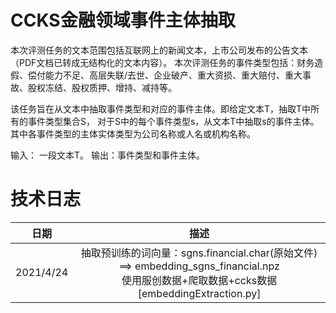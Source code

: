 # CCKS金融领域事件主体抽取
本次评测任务的文本范围包括互联网上的新闻文本，上市公司发布的公告文本（PDF文档已转成无结构化的文本内容）。 
本次评测任务的事件类型包括：财务造假、偿付能力不足、高层失联/去世、企业破产、重大资损、重大赔付、重大事故、股权冻结、股权质押、增持、减持等。

该任务旨在从文本中抽取事件类型和对应的事件主体。即给定文本T，抽取T中所有的事件类型集合S，
对于S中的每个事件类型s，从文本T中抽取s的事件主体。其中各事件类型的主体实体类型为公司名称或人名或机构名称。 

输入： 一段文本T。
输出：事件类型和事件主体。

# 技术日志
| 日期 | 描述 |
| :---: | :---: |
2021/4/24 | 抽取预训练的词向量：sgns.financial.char(原始文件) ==> embedding_sgns_financial.npz<br>使用服创数据+爬取数据+ccks数据 [embeddingExtraction.py]
